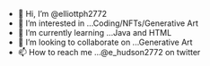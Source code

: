 - 👋 Hi, I’m @elliottph2772
- 👀 I’m interested in ...Coding/NFTs/Generative Art
- 🌱 I’m currently learning ...Java and HTML
- 💞️ I’m looking to collaborate on ...Generative Art
- 📫 How to reach me ...@e_hudson2772 on twitter

<!---
elliottph2772/elliottph2772 is a ✨ special ✨ repository because its `README.md` (this file) appears on your GitHub profile.
You can click the Preview link to take a look at your changes.
--->
